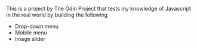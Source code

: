 This is a project by The Odin Project that tests my knowledge of
Javascript in the real world by building the following

- Drop-down menu
- Mobile menu
- Image slider
